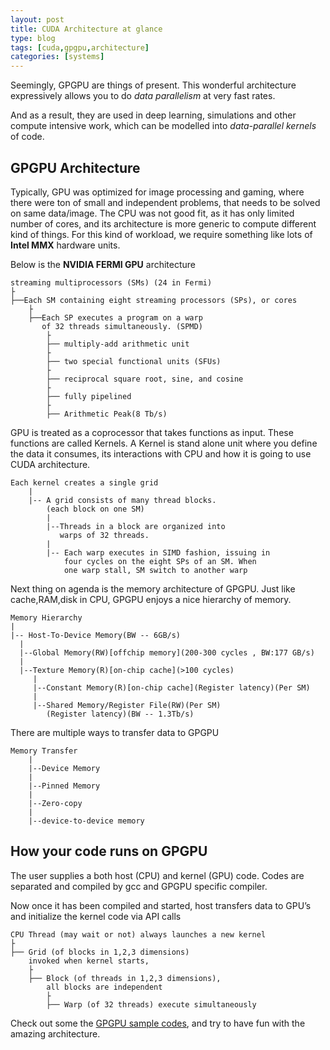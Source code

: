 ```yaml
---
layout: post
title: CUDA Architecture at glance
type: blog
tags: [cuda,gpgpu,architecture]
categories: [systems]
---
```


Seemingly, GPGPU are things of present. This wonderful architecture expressively allows you to do *data parallelism* at very fast rates. 

And as a result, they are used in deep learning, simulations and other compute intensive work, which can be modelled into *data-parallel kernels* of code.   

## GPGPU Architecture

Typically, GPU was optimized for image processing and gaming, where there were ton of small and independent problems, that needs to be solved on same data/image. The CPU was not good fit, as it has only limited number of cores, and its architecture is more generic to compute different kind of things. For this kind of workload, we require something like lots of **Intel MMX** hardware units.

Below is the **NVIDIA FERMI GPU** architecture  

```
streaming multiprocessors (SMs) (24 in Fermi)
├
├──Each SM containing eight streaming processors (SPs), or cores
	├
	├──Each SP executes a program on a warp
	   of 32 threads simultaneously. (SPMD)
		├
		├── multiply-add arithmetic unit
		├
		├── two special functional units (SFUs)
		├
		├── reciprocal square root, sine, and cosine
		├
		├── fully pipelined		
		├
		├── Arithmetic Peak(8 Tb/s)
```
 

GPU is treated as a coprocessor that takes functions as input. These functions are called Kernels. A Kernel is stand alone unit where you define the data it consumes, its interactions with CPU and how it is going to use CUDA architecture. 

```
Each kernel creates a single grid
	|
	|-- A grid consists of many thread blocks.
	 	(each block on one SM)
		|
		|--Threads in a block are organized into
		   warps of 32 threads.
		|
		|-- Each warp executes in SIMD fashion, issuing in
		    four cycles on the eight SPs of an SM. When
		    one warp stall, SM switch to another warp
```
Next thing on agenda is the memory architecture of GPGPU. Just like cache,RAM,disk in CPU, GPGPU enjoys a nice hierarchy of memory. 

```
Memory Hierarchy 
|
|-- Host-To-Device Memory(BW -- 6GB/s) 
  |
  |--Global Memory(RW)[offchip memory](200-300 cycles , BW:177 GB/s)
  |
  |--Texture Memory(R)[on-chip cache](>100 cycles)
     |
     |--Constant Memory(R)[on-chip cache](Register latency)(Per SM) 
     |
     |--Shared Memory/Register File(RW)(Per SM)
        (Register latency)(BW -- 1.3Tb/s)
```

There are multiple ways to transfer data to GPGPU

```
Memory Transfer 
	|
	|--Device Memory 
	|
	|--Pinned Memory
	|
	|--Zero-copy
	|
	|--device-to-device memory
```

## How your code runs on GPGPU
The user supplies a both host (CPU) and kernel (GPU) code. Codes are separated and compiled by gcc and GPGPU specific compiler.

Now once it has been compiled and started, host transfers data to GPU’s and initialize the kernel code via API calls

```
CPU Thread (may wait or not) always launches a new kernel 
├
├── Grid (of blocks in 1,2,3 dimensions) 
	invoked when kernel starts, 
	├
	├── Block (of threads in 1,2,3 dimensions), 
		all blocks are independent 
		├
		├── Warp (of 32 threads) execute simultaneously

```

Check out some the [GPGPU sample codes](https://github.com/rarchk/HPCtute/tree/master/cuda), and try to have fun with the amazing architecture.

